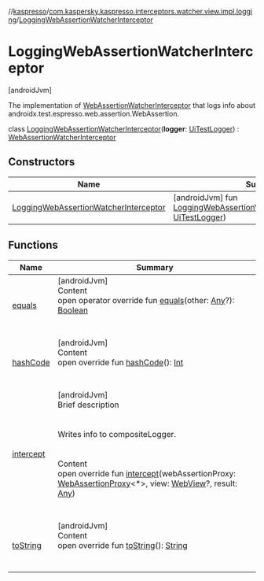 //[kaspresso](../../index.md)/[com.kaspersky.kaspresso.interceptors.watcher.view.impl.logging](../index.md)/[LoggingWebAssertionWatcherInterceptor](index.md)



# LoggingWebAssertionWatcherInterceptor  
 [androidJvm] 

The implementation of [WebAssertionWatcherInterceptor](../../com.kaspersky.kaspresso.interceptors.watcher.view/-web-assertion-watcher-interceptor/index.md) that logs info about androidx.test.espresso.web.assertion.WebAssertion.

class [LoggingWebAssertionWatcherInterceptor](index.md)(**logger**: [UiTestLogger](../../com.kaspersky.kaspresso.logger/-ui-test-logger/index.md)) : [WebAssertionWatcherInterceptor](../../com.kaspersky.kaspresso.interceptors.watcher.view/-web-assertion-watcher-interceptor/index.md)   


## Constructors  
  
|  Name|  Summary| 
|---|---|
| [LoggingWebAssertionWatcherInterceptor](-logging-web-assertion-watcher-interceptor.md)|  [androidJvm] fun [LoggingWebAssertionWatcherInterceptor](-logging-web-assertion-watcher-interceptor.md)(logger: [UiTestLogger](../../com.kaspersky.kaspresso.logger/-ui-test-logger/index.md))   <br>


## Functions  
  
|  Name|  Summary| 
|---|---|
| [equals](https://kotlinlang.org/api/latest/jvm/stdlib/kotlin/-any/equals.html)| [androidJvm]  <br>Content  <br>open operator override fun [equals](https://kotlinlang.org/api/latest/jvm/stdlib/kotlin/-any/equals.html)(other: [Any](https://kotlinlang.org/api/latest/jvm/stdlib/kotlin/-any/index.html)?): [Boolean](https://kotlinlang.org/api/latest/jvm/stdlib/kotlin/-boolean/index.html)  <br><br><br>
| [hashCode](https://kotlinlang.org/api/latest/jvm/stdlib/kotlin/-any/hash-code.html)| [androidJvm]  <br>Content  <br>open override fun [hashCode](https://kotlinlang.org/api/latest/jvm/stdlib/kotlin/-any/hash-code.html)(): [Int](https://kotlinlang.org/api/latest/jvm/stdlib/kotlin/-int/index.html)  <br><br><br>
| [intercept](intercept.md)| [androidJvm]  <br>Brief description  <br><br><br>Writes info to compositeLogger.<br><br>  <br>Content  <br>open override fun [intercept](intercept.md)(webAssertionProxy: [WebAssertionProxy](../../androidx.test.espresso.web.assertion/-web-assertion-proxy/index.md)<*>, view: [WebView](https://developer.android.com/reference/kotlin/android/webkit/WebView.html)?, result: [Any](https://kotlinlang.org/api/latest/jvm/stdlib/kotlin/-any/index.html))  <br><br><br>
| [toString](https://kotlinlang.org/api/latest/jvm/stdlib/kotlin/-any/to-string.html)| [androidJvm]  <br>Content  <br>open override fun [toString](https://kotlinlang.org/api/latest/jvm/stdlib/kotlin/-any/to-string.html)(): [String](https://kotlinlang.org/api/latest/jvm/stdlib/kotlin/-string/index.html)  <br><br><br>

